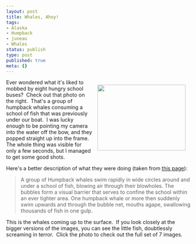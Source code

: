 ```yaml
---
layout: post
title: Whales, Ahoy!
tags:
- Alaska
- Humpback
- juneau
- Whales
status: publish
type: post
published: true
meta: {}
---
```

<a href="http://www.flickr.com/photos/mistermoss/sets/72157600518460929/"><img src="http://farm2.static.flickr.com/1206/641123258_1b17205487_m.jpg" align="right" height="180" hspace="15" vspace="15" width="240" /></a>Ever wondered what it's liked to mobbed by eight hungry school buses?  Check out that photo on the right.  That's a group of humpback whales consuming a school of fish that was previously under our boat.  I was lucky enough to be pointing my camera into the water off the bow, and they popped straight up into the frame.  The whole thing was visible for only a few seconds, but I managed to get some good shots.

Here's a better description of what they were doing (taken from <a href="http://www.whale-images.com/humpback_whale_facts.jsp">this page</a>):
<blockquote>A group of Humpback whales swim rapidly in wide circles around and           under a school of fish, blowing air through their blowholes. The bubbles           form           a visual           barrier that serves to confine the school within an ever tighter area.           One humpback whale or more then suddenly swim upwards and through the           bubble net, mouths agape, swallowing thousands of fish in one gulp.</blockquote>
This is the whales coming up to the surface.  If you look closely at the bigger versions of the images, you can see the little fish, doubtlessly screaming in terror.  Click the photo to check out the full set of 7 images.
